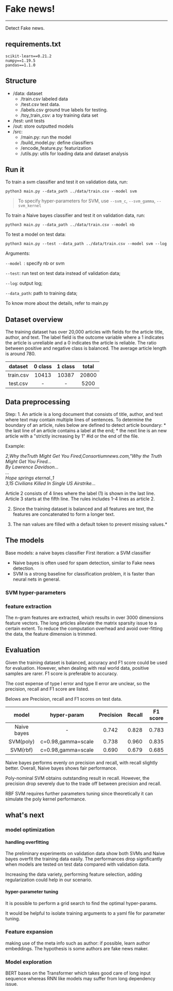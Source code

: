 # Fake news!
***
Detect Fake news.
## requirements.txt
```
scikit-learn==0.21.2
numpy==1.19.5
pandas==1.1.0
```

## Structure
* /data: dataset
  * /train.csv labeled data
  * /test.csv test data.
  * /labels.csv ground true labels for testing.
  * /toy_train_csv: a toy training data set
* /test: unit tests
* /out: store outputted models
* /src: 
  * /main.py: run the model 
  * /build_model.py: define classifiers
  * /encode_feature.py: featurization
  * /utils.py: utils for loading data and dataset analysis
  
## Run it
To train a svm classifier and test it on validation data, run:
```
python3 main.py --data_path ../data/train.csv --model svm
```
>To specify hyper-parameters for SVM, use
```--svm_c```, ```--svm_gamma```, ```--svm_kernel```

To train a Naive bayes classifier and test it on validation data, run:
```
python3 main.py --data_path ../data/train.csv --model nb
```

To test a model on test data:
```
python3 main.py --test --data_path ../data/train.csv --model svm --log
```
Arguments:

```--model ```: specify nb or svm

```--test```: run test on test data instead of validation data;

```--log```: output log; 

```--data_path```: path to training data;

To know more about the details, refer to main.py

## Dataset overview

The training dataset has over 20,000 articles with fields for the article title, author, and text.
The label field is the outcome variable where a 1 indicates the article is unreliable and a 0 indicates the article is reliable.
The ratio between positive and negative class is balanced.
The average article length is around 780.

| dataset | 0 class | 1 class | total |
| :---: | :---: | :---: | :---: |
| train.csv | 10413 | 10387 | 20800 |
| test.csv | - | - | 5200 |


## Data preprocessing
Step: 1. An article is a long document that consists of title, author, and text where text may contain multiple lines of sentences. To determine
the boundary of an article, rules below are defined to detect article boundary:
    * the last line of an article contains a label at the end;
    * the next line is an new article with a "strictly increasing by 1" #id or the end of the file.

Example:

*2,Why theTruth Might Get You Fired,Consortiumnews.com,"Why the Truth Might Get You Fired...*\
*By Lawrence Davidson...*\
*...*\
*Hope springs eternal.,1*\
*3,15 Civilians Killed In Single US Airstrike...*

Article 2 consists of 4 lines where the label (1) is shown in the last line. Article 3 starts at the fifth line.
The rules includes 1-4 lines as article 2.

2. Since the training dataset is balanced and all features are text, the features are concatenated to form a longer text.


3. The nan values are filled with a default token to prevent missing values.*
<!--- 
The max article length is limited to 128 where the exceeding part is truncated and the missing part is filled with padding.

Note: to accelerate BERT tokenizer, the text is pre-trimmed.
-->

## The models
Base models: a naive bayes classifier 
First iteration: a SVM classifier

* Naive bayes is often used for spam detection, similar to Fake news detection.
* SVM is a strong baseline for classification problem, it is faster than neural nets in general.
### SVM hyper-parameters

### feature extraction
The n-gram features are extracted, which results in over 3000 dimensions feature vectors. The long articles alleviate the matrix sparsity issue to a certain extent.
To reduce the computation overhead and avoid over-fitting the data, the feature dimension is trimmed.


## Evaluation
Given the training dataset is balanced, accuracy and F1 score could be used for evaluation. However, when dealing with real world data, positive samples are rarer.
F1 score is preferable to accuracy.

The cost expense of type I error and type II error are unclear, so the precision, recall and F1 score are listed.

Belows are Precision, recall and F1 scores on test data.

| model | hyper-param | Precision | Recall | F1 score |
| :---: | :---: | :---: | :---: | :---: |
| Naive bayes | - | 0.742 | 0.828 | 0.783 |
| SVM(poly) | c=0.98,gamma=scale | 0.738 | 0.960 | 0.835 |
| SVM(rbf) | c=0.98,gamma=scale | 0.690 | 0.679 | 0.685 |

Naive bayes performs evenly on precision and recall, with recall slightly better. Overall, Naive bayes shows fair performance.

Poly-nominal SVM obtains outstanding result in recall. However, the precision drop severely due to the trade off between precision and recall.

RBF SVM requires further parameters tuning since theoretically it can simulate the poly kernel performance.
## what's next

### model optimization
#### handling overfitting
The preliminary experiments on validation data show both SVMs and Naive bayes overfit the training data easily. The performances drop significantly when models are tested on test data compared with validation data.

Increasing the data variety, performing feature selection, adding regularization could help in our scenario.
#### hyper-parameter tuning
It is possible to perform a grid search to find the optimal hyper-params.

It would be helpful to isolate training arguments to a yaml file for parameter tuning.
### Feature expansion
making use of the meta info such as author: if possible, learn author embeddings. The hypothesis is some authors are fake news maker.

### Model exploration
BERT bases on the Transformer which takes good care of long input sequence whereas RNN like models may suffer from long dependency issue.
